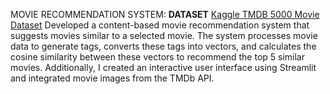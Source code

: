 MOVIE RECOMMENDATION SYSTEM:
**DATASET**
[Kaggle TMDB 5000 Movie Dataset](https://www.kaggle.com/datasets/tmdb/tmdb-movie-metadata)
Developed a content-based movie recommendation system that suggests
movies similar to a selected movie. The system processes movie data to
generate tags, converts these tags into vectors, and calculates the cosine
similarity between these vectors to recommend the top 5 similar movies.
Additionally, I created an interactive user interface using Streamlit and
integrated movie images from the TMDb API.
